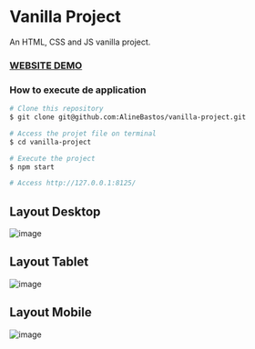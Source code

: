 # Vanilla Project

An HTML, CSS and JS vanilla project.

### [WEBSITE DEMO](https://fintech-vanilla-project.netlify.app/)

### How to execute de application

```bash
# Clone this repository
$ git clone git@github.com:AlineBastos/vanilla-project.git

# Access the projet file on terminal
$ cd vanilla-project

# Execute the project
$ npm start

# Access http://127.0.0.1:8125/
```

## Layout Desktop

![image](https://user-images.githubusercontent.com/387470/192882281-1b404e0e-4991-4e58-9d6d-96bbb20652f2.png)

## Layout Tablet

![image](https://user-images.githubusercontent.com/387470/192882470-a8b1ce8b-579f-4484-bbf9-db1f6cfd6240.png)

## Layout Mobile

![image](https://user-images.githubusercontent.com/387470/192882608-83829c1d-587f-4701-93ee-87556a8381f8.png)
